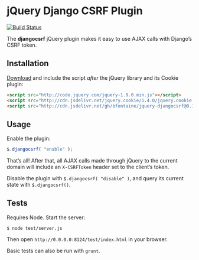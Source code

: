 # jQuery Django CSRF Plugin

[![Build Status](https://travis-ci.org/bfontaine/jquery-djangocsrf.svg?branch=master)](https://travis-ci.org/bfontaine/jquery-djangocsrf)

The **djangocsrf** jQuery plugin makes it easy to use AJAX calls with Django’s
CSRF token.

## Installation

[Download][release-0.1.1] and include the script *after* the jQuery library and
its Cookie plugin:

```html
<script src="http://code.jquery.com/jquery-1.9.0.min.js"></script>
<script src="http://cdn.jsdelivr.net/jquery.cookie/1.4.0/jquery.cookie.min.js"></script>
<script src="http://cdn.jsdelivr.net/gh/bfontaine/jquery-djangocsrf@0.1.1/jquery.djangocsrf.js"></script>
```

[release-0.1.1]: https://github.com/bfontaine/jquery-djangocsrf/releases/download/0.1.1/jquery.djangocsrf-0.1.1.min.js

## Usage

Enable the plugin:

```js
$.djangocsrf( "enable" );
```

That’s all! After that, all AJAX calls made through jQuery to the current
domain will include an `X-CSRFToken` header set to the client’s token.

Disable the plugin with `$.djangocsrf( "disable" )`, and query its current
state with `$.djangocsrf()`.

## Tests

Requires Node. Start the server:

	$ node test/server.js

Then open `http://0.0.0.0:8124/test/index.html` in your browser.

Basic tests can also be run with `grunt`.
